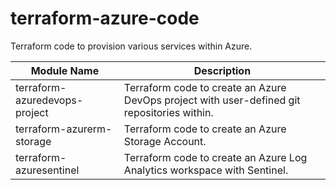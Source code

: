# terraform-azure-code
Terraform code to provision various services within Azure.

| Module Name | Description |
|-------------|-------------|
| terraform-azuredevops-project | Terraform code to create an Azure DevOps project with user-defined git repositories within. |
| terraform-azurerm-storage | Terraform code to create an Azure Storage Account. |
| terraform-azuresentinel | Terraform code to create an Azure Log Analytics workspace with Sentinel. |
